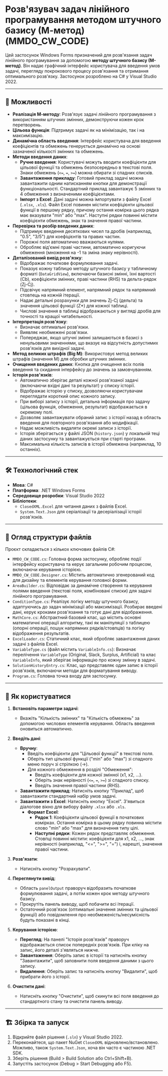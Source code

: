 # Розв'язувач задач лінійного програмування методом штучного базису (М-метод) (MMDO_CW_CODE)

Цей застосунок Windows Forms призначений для розв'язання задач лінійного програмування за допомогою **методу штучного базису (М-метод)**. Він надає графічний інтерфейс користувача для введення умов задачі, перегляду покрокового процесу розв'язання та отримання оптимального розв'язку. Застосунок розроблено на C# у Visual Studio 2022.

---
## 🌟 Можливості

* **Реалізація М-методу**: Розв'язує задачі лінійного програмування з використанням штучних змінних, демонструючи кожен крок перетворень.
* **Цільова функція**: Підтримує задачі як на мінімізацію, так і на максимізацію.
* **Динамічна область введення**: Інтерфейс користувача для введення коефіцієнтів та обмежень генерується динамічно на основі зазначеної кількості змінних та обмежень.
* **Методи введення даних**:
    * **Ручне введення**: Користувачі можуть вводити коефіцієнти для цільової функції та обмежень безпосередньо в текстові поля. Знаки обмежень (`<=`, `=`, `>=`) можна обирати зі спадних списків.
    * **Завантаження прикладу**: Готовий приклад задачі можна завантажити одним натисканням кнопки для демонстрації функціональності. Стандартний приклад завантажує 5 змінних та 4 обмеження з визначеними коефіцієнтами.
    * **Імпорт з Excel**: Дані задачі можна імпортувати з файлу Excel (`.xlsx`, `.xls`). Файл Excel повинен містити коефіцієнти цільової функції в першому рядку, причому остання комірка цього рядка має вказувати "min" або "max". Наступні рядки повинні містити коефіцієнти обмежень, знак та значення правої частини.
* **Перевірка та розбір введених даних**:
    * Підтримує введення десяткових чисел та дробів (наприклад, "0.5", "3/5") для коефіцієнтів та правих частин.
    * Порожні поля автоматично вважаються нулями.
    * Обробляє від'ємні праві частини, автоматично коригуючи обмеження (множення на -1 та зміна знаку нерівності).
* **Деталізований вивід розв'язку**:
    * Відображає початкове формулювання задачі.
    * Показує кожну таблицю методу штучного базису у табличному форматі (`DataGridView`), включаючи базисні змінні, їхні вартості (Cb), коефіцієнти змінних, праві частини (RHS) та дельта-рядок (Zj-Cj).
    * Підсвічує напрямний елемент, напрямний рядок та напрямний стовпець на кожній ітерації.
    * Надає детальні розрахунки для значень Zj-Cj (дельта) та значення цільової функції (Z*) для кожної таблиці.
    * Числові значення в таблиці відображаються у вигляді дробів для точності та кращої читабельності.
* **Інтерпретація розв'язку**:
    * Визначає оптимальні розв'язки.
    * Виявляє необмежені розв'язки.
    * Попереджає, якщо штучні змінні залишаються в базисі з ненульовими значеннями, що вказує на відсутність допустимих розв'язків для вихідної задачі.
* **Метод великих штрафів (Big M)**: Використовує метод великих штрафів (значення М) для обробки штучних змінних.
* **Очищення введених даних**: Кнопка для очищення всіх полів введення та скидання інтерфейсу до значень за замовчуванням.
* **Історія розв'язків**:
    * Автоматично зберігає деталі кожної розв'язаної задачі (включаючи вхідні дані та результат) у списку історії.
    * Відображає історію у списку, дозволяючи користувачам переглядати короткий опис кожного запису.
    * При виборі запису з історії, детальна інформація про задачу (цільова функція, обмеження, результат) відображається в окремому полі.
    * Дозволяє завантажувати обраний запис з історії назад в область введення для повторного розв'язання або модифікації.
    * Надає можливість видаляти окремі записи з історії.
    * Історія зберігається у файлі JSON (`history.json`) у локальній теці даних застосунку та завантажується при старті програми.
    * Максимальна кількість записів в історії обмежена (наприклад, 10 останніх).

---
## 🛠️ Технологічний стек

* **Мова**: C#
* **Платформа**: .NET Windows Forms
* **Середовище розробки**: Visual Studio 2022
* **Бібліотеки**:
    * `ClosedXML.Excel` для читання даних з файлів Excel.
    * `System.Text.Json` для серіалізації та десеріалізації історії розв'язків.

---
## 📁 Огляд структури файлів

Проєкт складається з кількох ключових файлів C#:

* `MMDO_CW_CODE.cs`: Головна форма застосунку, обробляє події інтерфейсу користувача та керує загальним робочим процесом, включаючи керування історією.
* `MMDO_CW_CODE.Designer.cs`: Містить автоматично згенерований код для дизайну та елементів керування головної форми.
* `AreaBuilder.cs`: Відповідає за динамічне створення та керування полями введення (текстові поля, комбіновані списки) для задачі лінійного програмування.
* `ConditionType.cs`: Реалізує логіку методу штучного базису, адаптуючись до задач мінімізації або максимізації. Розбирає введені дані, керує кроками розв'язання та готує дані для відображення.
* `MathCore.cs`: Абстрактний базовий клас, що містить основні математичні операції алгоритму, такі як маніпуляції з таблицею (опорні операції, пошук напрямних рядків/стовпців) та логіку відображення результатів.
* `ExcelLoader.cs`: Статичний клас, який обробляє завантаження даних задачі з файлів Excel.
* `VariableType.cs` (файл містить `VariableInfo.cs`): Визначає перелічення `VariableType` (Original, Slack, Surplus, Artificial) та клас `VariableInfo`, який зберігає інформацію про кожну змінну в задачі.
* `SolutionHistoryEntry.cs`: Клас, що представляє один запис в історії розв'язків, включаючи методи для форматування виводу.
* `Program.cs`: Головна точка входу для застосунку.

---
## 🚀 Як користуватися

1.  **Встановіть параметри задачі**:
    * Вкажіть "Кількість змінних" та "Кількість обмежень" за допомогою числових елементів керування. Область введення оновиться автоматично.

2.  **Введіть дані**:
    * **Вручну**:
        * Введіть коефіцієнти для "Цільової функції" в текстові поля.
        * Оберіть тип цільової функції ("min" або "max") зі спадного меню поруч зі стрілкою (→).
        * Для кожного обмеження в розділі "Обмеження":
            * Введіть коефіцієнти для кожної змінної (x1, x2, ...).
            * Оберіть знак нерівності (`<=`, `=`, `>=`) зі спадного списку.
            * Введіть значення правої частини (RHS).
    * **Завантажити приклад**: Натисніть кнопку "Приклад", щоб завантажити стандартний набір умов задачі.
    * **Завантажити з Excel**: Натисніть кнопку "Excel". З'явиться діалогове вікно для вибору файлу `.xlsx` або `.xls`.
        * **Формат Excel**:
            * **Рядок 1**: Коефіцієнти цільової функції в початкових комірках. Остання комірка в цьому рядку повинна містити слово "min" або "max" для визначення типу цілі.
            * **Наступні рядки**: Кожен рядок представляє обмеження. Стовпці повинні містити: коефіцієнти для x1, x2, ..., знак нерівності (наприклад, "<=", ">=", "=") і, нарешті, значення правої частини.

3.  **Розв'язати**:
    * Натисніть кнопку "Розрахувати".

4.  **Переглянути вивід**:
    * Область `panelOutput` праворуч відобразить початкове формулювання задачі, а потім кожен крок методу штучного базису.
    * Прокрутіть панель виводу, щоб побачити всі ітерації.
    * Остаточний розв'язок (оптимальні значення змінних та цільової функції) або повідомлення про необмеженість/несумісність будуть показані в кінці.

5.  **Керування історією**:
    * **Перегляд**: На панелі "Історія розв'язків" праворуч відображається список попередніх розв'язків. При кліку на запис, його деталі з'являться нижче.
    * **Завантаження**: Оберіть запис в історії та натисніть кнопку "Завантажити", щоб заповнити поля введення даними з цього запису.
    * **Видалення**: Оберіть запис та натисніть кнопку "Видалити", щоб прибрати його з історії.

6.  **Очистити дані**:
    * Натисніть кнопку "Очистити", щоб скинути всі поля введення до стандартного стану та очистити панель виводу.

---
## 🏗️ Збірка та запуск

1.  Відкрийте файл рішення (`.sln`) у Visual Studio 2022.
2.  Переконайтеся, що пакет NuGet `ClosedXML` відновлено/встановлено. Можливо, також `System.Text.Json`, хоча він часто є частиною .NET SDK.
3.  Зберіть рішення (Build > Build Solution або Ctrl+Shift+B).
4.  Запустіть застосунок (Debug > Start Debugging або F5).

---
